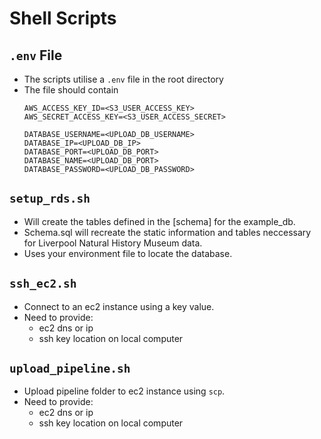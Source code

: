 # Shell Scripts

## `.env` File

- The scripts utilise a `.env` file in the root directory
- The file should contain
    ```
    AWS_ACCESS_KEY_ID=<S3_USER_ACCESS_KEY>
    AWS_SECRET_ACCESS_KEY=<S3_USER_ACCESS_SECRET>
    
    DATABASE_USERNAME=<UPLOAD_DB_USERNAME>
    DATABASE_IP=<UPLOAD_DB_IP>
    DATABASE_PORT=<UPLOAD_DB_PORT>
    DATABASE_NAME=<UPLOAD_DB_PORT>
    DATABASE_PASSWORD=<UPLOAD_DB_PASSWORD>
    ```

## `setup_rds.sh`
- Will create the tables defined in the [schema] for the example_db. 
- Schema.sql will recreate the static information and tables neccessary for Liverpool Natural History Museum data.
- Uses your environment file to locate the database.

## `ssh_ec2.sh`
- Connect to an ec2 instance using a key value.
- Need to provide:
    - ec2 dns or ip
    - ssh key location on local computer

## `upload_pipeline.sh`
- Upload pipeline folder to ec2 instance using `scp`.
- Need to provide:
    - ec2 dns or ip
    - ssh key location on local computer